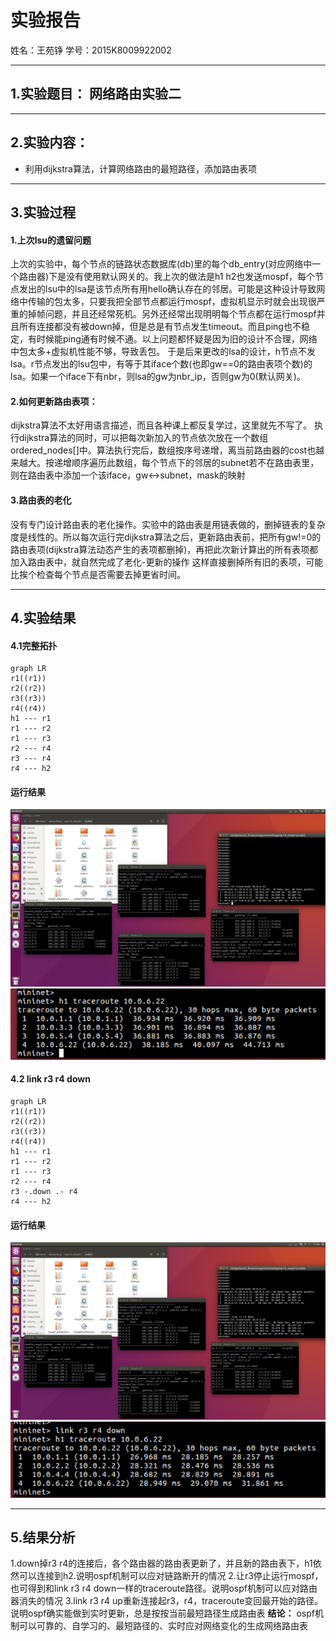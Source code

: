 # 实验报告

姓名：王苑铮 学号：2015K8009922002
- - -
## 1.实验题目：  网络路由实验二
- - -
## 2.实验内容：
* 利用dijkstra算法，计算网络路由的最短路径，添加路由表项

- - - 
## 3.实验过程
#### 1.上次lsu的遗留问题
上次的实验中，每个节点的链路状态数据库(db)里的每个db_entry(对应网络中一个路由器)下是没有使用默认网关的。我上次的做法是h1 h2也发送mospf，每个节点发出的lsu中的lsa是该节点所有用hello确认存在的邻居。可能是这种设计导致网络中传输的包太多，只要我把全部节点都运行mospf，虚拟机显示时就会出现很严重的掉帧问题，并且还经常死机。另外还经常出现明明每个节点都在运行mospf并且所有连接都没有被down掉，但是总是有节点发生timeout。而且ping也不稳定，有时候能ping通有时候不通。以上问题都怀疑是因为旧的设计不合理，网络中包太多+虚拟机性能不够，导致丢包。
于是后来更改的lsa的设计，h节点不发lsa。r节点发出的lsu包中，有等于其iface个数(也即gw==0的路由表项个数)的lsa。如果一个iface下有nbr，则lsa的gw为nbr_ip，否则gw为0(默认网关)。
#### 2.如何更新路由表项：
dijkstra算法不太好用语言描述，而且各种课上都反复学过，这里就先不写了。
执行dijkstra算法的同时，可以把每次新加入的节点依次放在一个数组ordered_nodes[]中。算法执行完后，数组按序号递增，离当前路由器的cost也越来越大。按递增顺序遍历此数组，每个节点下的邻居的subnet若不在路由表里，则在路由表中添加一个该iface，gw<->subnet，mask的映射
#### 3.路由表的老化
没有专门设计路由表的老化操作。实验中的路由表是用链表做的，删掉链表的复杂度是线性的。所以每次运行完dijkstra算法之后，更新路由表前，把所有gw!=0的路由表项(dijkstra算法动态产生的表项都删掉)，再把此次新计算出的所有表项都加入路由表中，就自然完成了老化-更新的操作
这样直接删掉所有旧的表项，可能比挨个检查每个节点是否需要去掉更省时间。
- - -
## 4.实验结果
#### 4.1完整拓扑
```mermaid
graph LR
r1((r1))
r2((r2))
r3((r3))
r4((r4))
h1 --- r1
r1 --- r2
r1 --- r3
r2 --- r4
r3 --- r4
r4 --- h2
```
#### 运行结果
![full](./full.png)
![full_traceroute](./full_traceroute.png)

#### 4.2 link r3 r4 down
```mermaid
graph LR
r1((r1))
r2((r2))
r3((r3))
r4((r4))
h1 --- r1
r1 --- r2
r1 --- r3
r2 --- r4
r3 -.down .- r4
r4 --- h2
```
#### 运行结果
![down](./down.png)
![down_traceroute](./down_traceroute.png)

- - -
## 5.结果分析
1.down掉r3 r4的连接后，各个路由器的路由表更新了，并且新的路由表下，h1依然可以连接到h2.说明ospf机制可以应对链路断开的情况
2.让r3停止运行mospf，也可得到和link r3 r4 down一样的traceroute路径。说明ospf机制可以应对路由器消失的情况
3.link r3 r4 up重新连接起r3，r4，traceroute变回最开始的路径。说明ospf确实能做到实时更新，总是按按当前最短路径生成路由表
**结论：** ospf机制可以可靠的、自学习的、最短路径的、实时应对网络变化的生成网络路由表